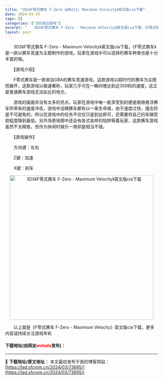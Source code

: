 ```yaml
---
title: "3DS《F零式赛车 F-Zero &#8211; Maximum Velocity》英文版cia下载"
date: 2024-03-29
tags: []
categories: ["3DS英日游戏"]
excerpt: "　　3DS《F零式赛车 F-Zero - Maximum Velocity》英文版cia下载，《F零式赛车》是一款以赛车竞速为主题制作的游戏，玩家在游戏中可以选择的赛车种类也是十分丰富的哦。 　　【游戏介绍】 　　F零式赛车是一款来自GBA的赛车竞速游戏，这款游戏以超时代的赛车为主题而展开，这款游戏&hellip;"
layout: post
---
```


 <p>　　3DS《F零式赛车 F-Zero - Maximum Velocity》英文版cia下载，《F零式赛车》是一款以赛车竞速为主题制作的游戏，玩家在游戏中可以选择的赛车种类也是十分丰富的哦。</p> <p>　　【游戏介绍】</p> <p>　　F零式赛车是一款来自GBA的赛车竞速游戏，这款游戏以超时代的赛车为主题而展开，这款游戏以极速著称，玩家几乎可在一瞬间便达到近300码的速度，这正是普通赛车游戏无法拟比的地方。</p> <p>　　游戏的画面并没有太多的亮点，玩家在游戏中唯一能享受到的便是极限悬浮赛车所带来的速度冲击，游戏中没辆赛车都有以一条生命值，由于速度过快，撞击将是不可避免的，所以在游戏中的任务不仅仅只是到达即可，还需要将自己的车辆受损程度降到最低。另外场景地图中还会有各式各样的陷阱等着玩家，这款赛车游戏虽然不太精致，但作为休闲时娱乐一用却是相当不错。</p> <p>　　【游戏操作】</p> <p>　　方向键：左右</p> <p>　　Z键：加速</p> <p>　　X键：刹车</p> <p align="center"><img align="" border="0" src="https://lad.sfcrom.cn/wp-content/uploads/2024/03/20240329_660632eace0c1.jpg" width="474" alt="3DS《F零式赛车 F-Zero - Maximum Velocity》英文版cia下载" /></p> <p>　　以上就是《F零式赛车 F-Zero - Maximum Velocity》英文版cia下载，更多内容请持续关注游戏年轮</p> <p><h4>下载地址(由网友<font color="red">wshalo</font>发布)：</h4></p> 

---
📖 **下载地址/原文地址：** 本文最初发布于我的博客网站：[https://lad.sfcrom.cn/2024/03/73695/](https://lad.sfcrom.cn/2024/03/73695/)
